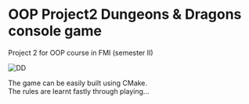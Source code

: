 # OOP Project2 Dungeons & Dragons console game
Project 2 for OOP course in FMI (semester II)


![DD](https://github.com/KaloyanTs/OOP_Project2_Dungeons_and_Dragons/assets/61469849/b5be8147-2b27-4684-b403-6f27dbd0416c)

The game can be easily built using CMake.<br>
The rules are learnt fastly through playing...
